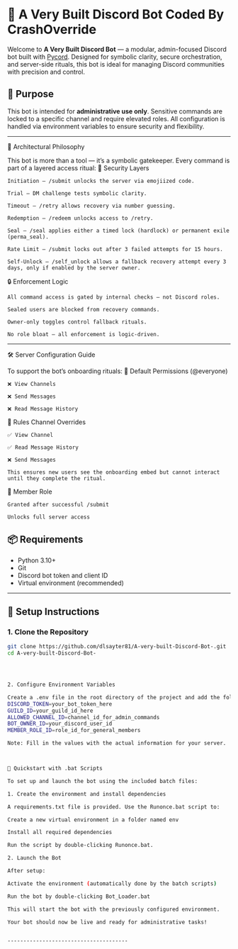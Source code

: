# 🤖 A Very Built Discord Bot Coded By CrashOverride

Welcome to **A Very Built Discord Bot** — a modular, admin-focused Discord bot built with [Pycord](https://docs.pycord.dev). Designed for symbolic clarity, secure orchestration, and server-side rituals, this bot is ideal for managing Discord communities with precision and control.

## 🔐 Purpose

This bot is intended for **administrative use only**. Sensitive commands are locked to a specific channel and require elevated roles. All configuration is handled via environment variables to ensure security and flexibility.

---
🧱 Architectural Philosophy

This bot is more than a tool — it’s a symbolic gatekeeper. Every command is part of a layered access ritual:
🧩 Security Layers

    Initiation — /submit unlocks the server via emojiized code.

    Trial — DM challenge tests symbolic clarity.

    Timeout — /retry allows recovery via number guessing.

    Redemption — /redeem unlocks access to /retry.

    Seal — /seal applies either a timed lock (hardlock) or permanent exile (perma_seal).

    Rate Limit — /submit locks out after 3 failed attempts for 15 hours.

    Self-Unlock — /self_unlock allows a fallback recovery attempt every 3 days, only if enabled by the server owner.

🔒 Enforcement Logic

    All command access is gated by internal checks — not Discord roles.

    Sealed users are blocked from recovery commands.

    Owner-only toggles control fallback rituals.

    No role bloat — all enforcement is logic-driven.
	
---
🛠️ Server Configuration Guide

To support the bot’s onboarding rituals:
🔸 Default Permissions (@everyone)

    ❌ View Channels

    ❌ Send Messages

    ❌ Read Message History

🔸 Rules Channel Overrides

    ✅ View Channel

    ✅ Read Message History

    ❌ Send Messages

    This ensures new users see the onboarding embed but cannot interact until they complete the ritual.

🔸 Member Role

    Granted after successful /submit

    Unlocks full server access





## 📦 Requirements

- Python 3.10+
- Git
- Discord bot token and client ID
- Virtual environment (recommended)

---

## 🚀 Setup Instructions

### 1. Clone the Repository
```bash
git clone https://github.com/dlsayter81/A-very-built-Discord-Bot-.git
cd A-very-built-Discord-Bot-




2. Configure Environment Variables

Create a .env file in the root directory of the project and add the following variables:
DISCORD_TOKEN=your_bot_token_here
GUILD_ID=your_guild_id_here
ALLOWED_CHANNEL_ID=channel_id_for_admin_commands
BOT_OWNER_ID=your_discord_user_id
MEMBER_ROLE_ID=role_id_for_general_members

Note: Fill in the values with the actual information for your server.



🔧 Quickstart with .bat Scripts

To set up and launch the bot using the included batch files:

1. Create the environment and install dependencies

A requirements.txt file is provided. Use the Runonce.bat script to:

Create a new virtual environment in a folder named env

Install all required dependencies

Run the script by double-clicking Runonce.bat.

2. Launch the Bot

After setup:

Activate the environment (automatically done by the batch scripts)

Run the bot by double-clicking Bot_Loader.bat

This will start the bot with the previously configured environment.

Your bot should now be live and ready for administrative tasks!


--------------------------------------
